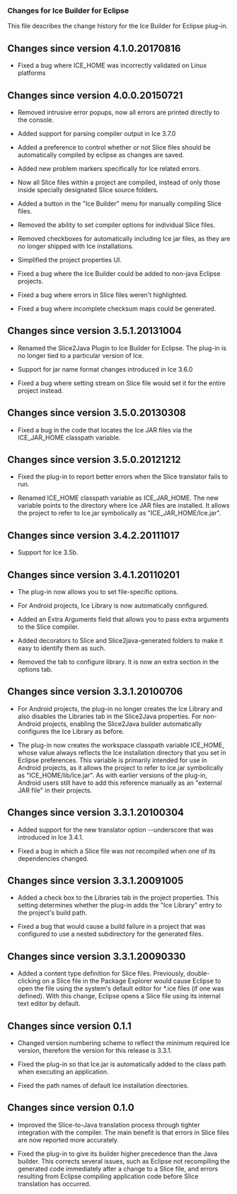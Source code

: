 ### Changes for Ice Builder for Eclipse

This file describes the change history for the Ice Builder for Eclipse
plug-in.

## Changes since version 4.1.0.20170816
- Fixed a bug where ICE_HOME was incorrectly validated on Linux platforms

## Changes since version 4.0.0.20150721

- Removed intrusive error popups, now all errors are printed directly
  to the console.

- Added support for parsing compiler output in Ice 3.7.0

- Added a preference to control whether or not Slice files should
  be automatically compiled by eclipse as changes are saved.

- Added new problem markers specifically for Ice related errors.

- Now all Slice files within a project are compiled, instead of only
  those inside specially designated Slice source folders.

- Added a button in the "Ice Builder" menu for manually compiling
  Slice files.

- Removed the ability to set compiler options for individual Slice
  files.

- Removed checkboxes for automatically including Ice jar files, as
  they are no longer shipped with Ice installations.

- Simplified the project properties UI.

- Fixed a bug where the Ice Builder could be added to non-java
  Eclipse projects.

- Fixed a bug where errors in Slice files weren't highlighted.

- Fixed a bug where incomplete checksum maps could be generated.

## Changes since version 3.5.1.20131004

- Renamed the Slice2Java Plugin to Ice Builder for Eclipse. The
  plug-in is no longer tied to a particular version of Ice.

- Support for jar name format changes introduced in Ice 3.6.0

- Fixed a bug where setting stream on Slice file would set it for
  the entire project instead.

## Changes since version 3.5.0.20130308

- Fixed a bug in the code that locates the Ice JAR files via the
  ICE_JAR_HOME classpath variable.

## Changes since version 3.5.0.20121212

- Fixed the plug-in to report better errors when the Slice translator
  fails to run.

- Renamed ICE_HOME classpath variable as ICE_JAR_HOME. The new
  variable points to the directory where Ice JAR files are installed.
  It allows the project to refer to Ice.jar symbolically as
  "ICE_JAR_HOME/Ice.jar".

## Changes since version 3.4.2.20111017

- Support for Ice 3.5b.

## Changes since version 3.4.1.20110201

- The plug-in now allows you to set file-specific options.

- For Android projects, Ice Library is now automatically configured.

- Added an Extra Arguments field that allows you to pass extra
  arguments to the Slice compiler.

- Added decorators to Slice and Slice2java-generated folders to make
  it easy to identify them as such.

- Removed the tab to configure library. It is now an extra section
  in the options tab.

## Changes since version 3.3.1.20100706

- For Android projects, the plug-in no longer creates the Ice Library
  and also disables the Libraries tab in the Slice2Java properties.
  For non-Android projects, enabling the Slice2Java builder
  automatically configures the Ice Library as before.

- The plug-in now creates the workspace classpath variable ICE_HOME,
  whose value always reflects the Ice installation directory that
  you set in Eclipse preferences. This variable is primarily intended
  for use in Android projects, as it allows the project to refer to
  Ice.jar symbolically as "ICE_HOME/lib/Ice.jar". As with earlier
  versions of the plug-in, Android users still have to add this
  reference manually as an "external JAR file" in their projects.

## Changes since version 3.3.1.20100304

- Added support for the new translator option --underscore that was
  introduced in Ice 3.4.1.

- Fixed a bug in which a Slice file was not recompiled when one of its
  dependencies changed.

## Changes since version 3.3.1.20091005

- Added a check box to the Libraries tab in the project properties.
  This setting determines whether the plug-in adds the "Ice Library"
  entry to the project's build path.

- Fixed a bug that would cause a build failure in a project that was
  configured to use a nested subdirectory for the generated files.

## Changes since version 3.3.1.20090330

- Added a content type definition for Slice files. Previously, double-
  clicking on a Slice file in the Package Explorer would cause Eclipse
  to open the file using the system's default editor for *.ice files
  (if one was defined). With this change, Eclipse opens a Slice file
  using its internal text editor by default.

## Changes since version 0.1.1

- Changed version numbering scheme to reflect the minimum required Ice
  version, therefore the version for this release is 3.3.1.

- Fixed the plug-in so that Ice.jar is automatically added to the
  class path when executing an application.

- Fixed the path names of default Ice installation directories.

## Changes since version 0.1.0

- Improved the Slice-to-Java translation process through tighter
  integration with the compiler. The main benefit is that errors in
  Slice files are now reported more accurately.

- Fixed the plug-in to give its builder higher precedence than the
  Java builder. This corrects several issues, such as Eclipse not
  recompiling the generated code immediately after a change to a Slice
  file, and errors resulting from Eclipse compiling application code
  before Slice translation has occurred.
